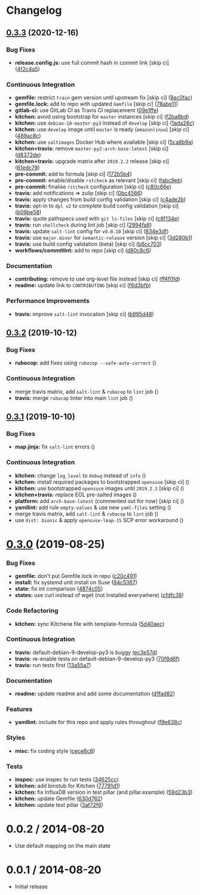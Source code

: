 # Changelog

## [0.3.3](https://github.com/saltstack-formulas/influxdb-formula/compare/v0.3.2...v0.3.3) (2020-12-16)


### Bug Fixes

* **release.config.js:** use full commit hash in commit link [skip ci] ([4f2c4a5](https://github.com/saltstack-formulas/influxdb-formula/commit/4f2c4a5973fb458ca02c0f1dd6c0dca2c2f65d8c))


### Continuous Integration

* **gemfile:** restrict `train` gem version until upstream fix [skip ci] ([9ac0fac](https://github.com/saltstack-formulas/influxdb-formula/commit/9ac0facd41b53807362e77800dfa68b1e70f22d7))
* **gemfile.lock:** add to repo with updated `Gemfile` [skip ci] ([78abe11](https://github.com/saltstack-formulas/influxdb-formula/commit/78abe118ef5437306c3c179224d955a6d51a40c4))
* **gitlab-ci:** use GitLab CI as Travis CI replacement ([09e1ffe](https://github.com/saltstack-formulas/influxdb-formula/commit/09e1ffec12a94f76a4ba6c43dedb237ef2709abc))
* **kitchen:** avoid using bootstrap for `master` instances [skip ci] ([f2ba8bd](https://github.com/saltstack-formulas/influxdb-formula/commit/f2ba8bd011d19471c2d7e1cec2255bab45dbbe22))
* **kitchen:** use `debian-10-master-py3` instead of `develop` [skip ci] ([1ada26c](https://github.com/saltstack-formulas/influxdb-formula/commit/1ada26c8fc6b1775c3c629925f6f46733fb349f5))
* **kitchen:** use `develop` image until `master` is ready (`amazonlinux`) [skip ci] ([489ac8c](https://github.com/saltstack-formulas/influxdb-formula/commit/489ac8c796a97194a028237cd8e06196cd96a559))
* **kitchen:** use `saltimages` Docker Hub where available [skip ci] ([5ca8b9a](https://github.com/saltstack-formulas/influxdb-formula/commit/5ca8b9a0ea964378a106162b1c9430dff0577d5a))
* **kitchen+travis:** remove `master-py2-arch-base-latest` [skip ci] ([d8372de](https://github.com/saltstack-formulas/influxdb-formula/commit/d8372ded6b29dac3d00509ff884cfc86879b5269))
* **kitchen+travis:** upgrade matrix after `2019.2.2` release [skip ci] ([61edc79](https://github.com/saltstack-formulas/influxdb-formula/commit/61edc797f94783cc76104af95910aad7f17d66b9))
* **pre-commit:** add to formula [skip ci] ([172b5b4](https://github.com/saltstack-formulas/influxdb-formula/commit/172b5b45c01e3a9802fe1e832d316e835ff49381))
* **pre-commit:** enable/disable `rstcheck` as relevant [skip ci] ([fabc9eb](https://github.com/saltstack-formulas/influxdb-formula/commit/fabc9eb9d3803619200260ccc9f203a49bf44ee9))
* **pre-commit:** finalise `rstcheck` configuration [skip ci] ([c80c66e](https://github.com/saltstack-formulas/influxdb-formula/commit/c80c66eea00773693ad5175ec57387cc01f1dd19))
* **travis:** add notifications => zulip [skip ci] ([0bc4566](https://github.com/saltstack-formulas/influxdb-formula/commit/0bc456623511153e000f4644f0cffeafc2aa044c))
* **travis:** apply changes from build config validation [skip ci] ([c4ade2b](https://github.com/saltstack-formulas/influxdb-formula/commit/c4ade2b8971b6ef065ea324b5a4ffcf799766910))
* **travis:** opt-in to `dpl v2` to complete build config validation [skip ci] ([b09be58](https://github.com/saltstack-formulas/influxdb-formula/commit/b09be58fd99ef57b42bc1c6d83eeace9005ee884))
* **travis:** quote pathspecs used with `git ls-files` [skip ci] ([c8f134e](https://github.com/saltstack-formulas/influxdb-formula/commit/c8f134ebd4fe919d8cf8ad5aaa7fe154d6d2eebb))
* **travis:** run `shellcheck` during lint job [skip ci] ([2994fa6](https://github.com/saltstack-formulas/influxdb-formula/commit/2994fa6301aea395c871704a0308b281ed8e854e))
* **travis:** update `salt-lint` config for `v0.0.10` [skip ci] ([834e3df](https://github.com/saltstack-formulas/influxdb-formula/commit/834e3df3c8c22b82f50e5e0d62545c8bbdf61b63))
* **travis:** use `major.minor` for `semantic-release` version [skip ci] ([3d280b1](https://github.com/saltstack-formulas/influxdb-formula/commit/3d280b14a7b0ebbac236987078fca62b3fd54fe3))
* **travis:** use build config validation (beta) [skip ci] ([b6cc703](https://github.com/saltstack-formulas/influxdb-formula/commit/b6cc703133f23594295915f80a1c6eb2ac052273))
* **workflows/commitlint:** add to repo [skip ci] ([d80c8c6](https://github.com/saltstack-formulas/influxdb-formula/commit/d80c8c63a159e3c22227153f7527cb0c1547d552))


### Documentation

* **contributing:** remove to use org-level file instead [skip ci] ([ff4f0fd](https://github.com/saltstack-formulas/influxdb-formula/commit/ff4f0fd5ea0556adb0b5aa92f67917dafc796276))
* **readme:** update link to `CONTRIBUTING` [skip ci] ([f6d3bfb](https://github.com/saltstack-formulas/influxdb-formula/commit/f6d3bfbd0759bc28a1b3f6d2fe075f3e99fc9778))


### Performance Improvements

* **travis:** improve `salt-lint` invocation [skip ci] ([b995d48](https://github.com/saltstack-formulas/influxdb-formula/commit/b995d4888126b9119234e1fdf8fd1acfa3327b2b))

## [0.3.2](https://github.com/saltstack-formulas/influxdb-formula/compare/v0.3.1...v0.3.2) (2019-10-12)


### Bug Fixes

* **rubocop:** add fixes using `rubocop --safe-auto-correct` ([](https://github.com/saltstack-formulas/influxdb-formula/commit/a9245c2))


### Continuous Integration

* merge travis matrix, add `salt-lint` & `rubocop` to `lint` job ([](https://github.com/saltstack-formulas/influxdb-formula/commit/b8049e2))
* **travis:** merge `rubocop` linter into main `lint` job ([](https://github.com/saltstack-formulas/influxdb-formula/commit/84c5486))

## [0.3.1](https://github.com/saltstack-formulas/influxdb-formula/compare/v0.3.0...v0.3.1) (2019-10-10)


### Bug Fixes

* **map.jinja:** fix `salt-lint` errors ([](https://github.com/saltstack-formulas/influxdb-formula/commit/d7b9682))


### Continuous Integration

* **kitchen:** change `log_level` to `debug` instead of `info` ([](https://github.com/saltstack-formulas/influxdb-formula/commit/cbf8691))
* **kitchen:** install required packages to bootstrapped `opensuse` [skip ci] ([](https://github.com/saltstack-formulas/influxdb-formula/commit/a4718ee))
* **kitchen:** use bootstrapped `opensuse` images until `2019.2.2` [skip ci] ([](https://github.com/saltstack-formulas/influxdb-formula/commit/6690ed8))
* **kitchen+travis:** replace EOL pre-salted images ([](https://github.com/saltstack-formulas/influxdb-formula/commit/8d1a0ae))
* **platform:** add `arch-base-latest` (commented out for now) [skip ci] ([](https://github.com/saltstack-formulas/influxdb-formula/commit/c651f74))
* **yamllint:** add rule `empty-values` & use new `yaml-files` setting ([](https://github.com/saltstack-formulas/influxdb-formula/commit/ecfe10d))
* merge travis matrix, add `salt-lint` & `rubocop` to `lint` job ([](https://github.com/saltstack-formulas/influxdb-formula/commit/9f4f588))
* use `dist: bionic` & apply `opensuse-leap-15` SCP error workaround ([](https://github.com/saltstack-formulas/influxdb-formula/commit/e36e78a))

# [0.3.0](https://github.com/saltstack-formulas/influxdb-formula/compare/v0.2.1...v0.3.0) (2019-08-25)


### Bug Fixes

* **gemfile:** don't put Gemfile.lock in repo ([c20c491](https://github.com/saltstack-formulas/influxdb-formula/commit/c20c491))
* **install:** fix systemd unit install on Suse ([94c5367](https://github.com/saltstack-formulas/influxdb-formula/commit/94c5367))
* **state:** fix int comparison ([4874c05](https://github.com/saltstack-formulas/influxdb-formula/commit/4874c05))
* **states:** use curl instead of wget (not installed everywhere) ([cfdfc38](https://github.com/saltstack-formulas/influxdb-formula/commit/cfdfc38))


### Code Refactoring

* **kitchen:** sync Kitchene file with template-formula ([5d40aec](https://github.com/saltstack-formulas/influxdb-formula/commit/5d40aec))


### Continuous Integration

* **travis:** default-debian-9-develop-py3 is buggy ([ec3e57d](https://github.com/saltstack-formulas/influxdb-formula/commit/ec3e57d))
* **travis:** re-enable tests on default-debian-9-develop-py3 ([70f8d6f](https://github.com/saltstack-formulas/influxdb-formula/commit/70f8d6f))
* **travis:** run tests first ([13a55a7](https://github.com/saltstack-formulas/influxdb-formula/commit/13a55a7))


### Documentation

* **readme:** update readme and add some documentation ([d1fad82](https://github.com/saltstack-formulas/influxdb-formula/commit/d1fad82))


### Features

* **yamllint:** include for this repo and apply rules throughout ([f9e638c](https://github.com/saltstack-formulas/influxdb-formula/commit/f9e638c))


### Styles

* **misc:** fix coding style ([cece6c8](https://github.com/saltstack-formulas/influxdb-formula/commit/cece6c8))


### Tests

* **inspec:** use inspec to run tests ([34625cc](https://github.com/saltstack-formulas/influxdb-formula/commit/34625cc))
* **kitchen:** add binstub for Kitchen ([77791d1](https://github.com/saltstack-formulas/influxdb-formula/commit/77791d1))
* **kitchen:** fix InfluxDB version in test pillar (and pillar.example) ([59d23b3](https://github.com/saltstack-formulas/influxdb-formula/commit/59d23b3))
* **kitchen:** update Gemfile ([630d762](https://github.com/saltstack-formulas/influxdb-formula/commit/630d762))
* **kitchen:** update test pillar ([3af72f6](https://github.com/saltstack-formulas/influxdb-formula/commit/3af72f6))

0.0.2 / 2014-08-20
==================

 * Use default mapping on the main state

0.0.1 / 2014-08-20
==================

 * Initial release

<!--
 vi: set ft=markdown :
-->
